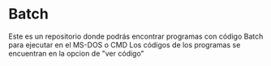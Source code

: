 # Batch
Este es un repositorio donde podrás encontrar programas con código Batch para ejecutar en el MS-DOS o CMD
Los códigos de los programas se encuentran en la opcion de "ver código"
